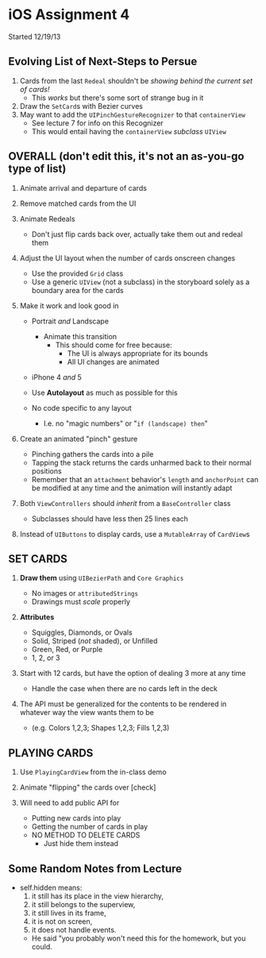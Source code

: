 iOS Assignment 4
================

Started 12/19/13

Evolving List of Next-Steps to Persue
-------------------------------------
1. Cards from the last `Redeal` shouldn't be *showing behind the current set of cards!*
    * This *works* but there's some sort of strange bug in it
1. Draw the `SetCard`s with Bezier curves
1. May want to add the `UIPinchGestureRecognizer` to that `containerView`
    * See lecture 7 for info on this Recognizer
    * This would entail having the `containerView` *subclass* `UIView`


OVERALL (don't edit this, it's not an as-you-go type of list)
-------------------------------------------------------------
1. Animate arrival and departure of cards

2. Remove matched cards from the UI

3. Animate Redeals
    * Don't just flip cards back over, actually take them out and redeal them

4. Adjust the UI layout when the number of cards onscreen changes
    * Use the provided `Grid` class
    * Use a generic `UIView` (not a subclass) in the storyboard solely as a
      boundary area for the cards

5. Make it work and look good in
    * Portrait *and* Landscape
        * Animate this transition
            * This should come for free because:
                * The UI is always appropriate for its bounds
                * All UI changes are animated


    * iPhone 4 *and* 5
    * Use **Autolayout** as much as possible for this
    * No code specific to any layout
        * I.e. no "magic numbers" or "`if (landscape) then`"

6. Create an animated "pinch" gesture
    * Pinching gathers the cards into a pile
    * Tapping the stack returns the cards unharmed back to their normal positions
    * Remember that an `attachment` behavior's `length` and `anchorPoint` can be
      modified at any time and the animation will instantly adapt

7. Both `ViewControllers` should *inherit* from a `BaseController` class
    * Subclasses should have less then 25 lines each

8. Instead of `UIButtons` to display cards, use a `MutableArray` of `CardView`s



SET CARDS
---------
1. **Draw them** using `UIBezierPath` and `Core Graphics`
    * No images or `attributedStrings`
    * Drawings must *scale* properly

2. **Attributes**
    * Squiggles, Diamonds, or Ovals
    * Solid, Striped (*not* shaded), or Unfilled
    * Green, Red, or Purple
    * 1, 2, or 3

3. Start with 12 cards, but have the option of dealing 3 more at any time
    * Handle the case when there are no cards left in the deck

4. The API must be generalized for the contents to be rendered in whatever way
   the view wants them to be
    * (e.g. Colors 1,2,3; Shapes 1,2,3; Fills 1,2,3)


PLAYING CARDS
-------------
1. Use `PlayingCardView` from the in-class demo

2. Animate "flipping" the cards over [check]

3. Will need to add public API for
    * Putting new cards into play
    * Getting the number of cards in play
    * NO METHOD TO DELETE CARDS
        * Just hide them instead

Some Random Notes from Lecture
-----------------------
* self.hidden means:
    1. it still has its place in the view hierarchy,
    2. it still belongs to the superview,
    3. it still lives in its frame,
    4. it is not on screen,
    5. it does not handle events.
    * He said "you probably won't need this for the homework, but you could.


